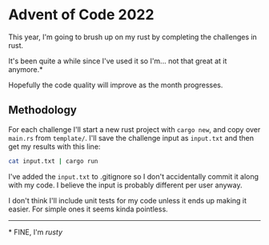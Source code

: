 # Advent of Code 2022

This year, I'm going to brush up on my rust by completing the challenges in rust.

It's been quite a while since I've used it so I'm... not that great at it anymore.*

Hopefully the code quality will improve as the month progresses.

## Methodology

For each challenge I'll start a new rust project with `cargo new`, and copy over `main.rs` from `template/`. I'll save the challenge input as `input.txt` and then get my results with this line:

```bash
cat input.txt | cargo run
```

I've added the `input.txt` to .gitignore so I don't accidentally commit it along with my code. I believe the input is probably different per user anyway.

I don't think I'll include unit tests for my code unless it ends up making it easier. For simple ones it seems kinda pointless.

---

\* FINE, I'm _rusty_

